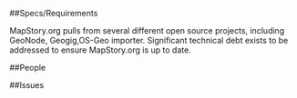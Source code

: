 ##Specs/Requirements

MapStory.org pulls from several different open source projects, including GeoNode, Geogig,OS-Geo importer. Significant technical debt exists to be addressed to ensure MapStory.org is up to date.

##People

##Issues
